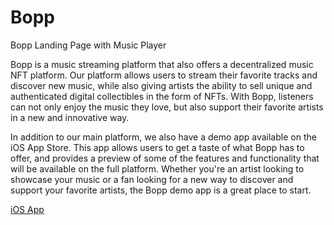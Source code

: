 # Bopp
Bopp Landing Page with Music Player

Bopp is a music streaming platform that also offers a decentralized music NFT platform. Our platform allows users to stream their favorite tracks and discover new music, while also giving artists the ability to sell unique and authenticated digital collectibles in the form of NFTs. With Bopp, listeners can not only enjoy the music they love, but also support their favorite artists in a new and innovative way.

In addition to our main platform, we also have a demo app available on the iOS App Store. This app allows users to get a taste of what Bopp has to offer, and provides a preview of some of the features and functionality that will be available on the full platform. Whether you're an artist looking to showcase your music or a fan looking for a new way to discover and support your favorite artists, the Bopp demo app is a great place to start.

[iOS App](https://apps.apple.com/ca/app/bopp-music/id1573437750)
